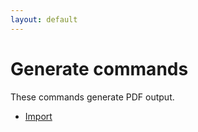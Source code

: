 ```yaml
---
layout: default
---
```


# Generate commands

These commands generate PDF output.

- [Import](generate/import.md)